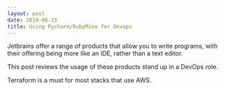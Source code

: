 ```yaml
---
layout: post
date: 2019-06-15
title: Using Pycharm/RubyMine for Devops
---
```

Jetbrains offer a range of products that allow you to write programs, with their offering being more like an IDE, rather than a text editor.

This post reviews the usage of these products stand up in a DevOps role.

Terraform is a must for most stacks that use AWS. 